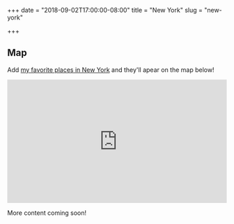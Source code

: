 +++
date = "2018-09-02T17:00:00-08:00"
title = "New York"
slug = "new-york"

+++

## Map

Add [my favorite places in New York](https://goo.gl/maps/WworU85wr842) and
they'll apear on the map below!

<div style="position: relative; padding-bottom: 56.25%; height: 0; overflow: hidden;">
  <iframe src="https://www.google.com/maps/embed/v1/place?q=new%20york&key=AIzaSyDLYiOj_9ow-VnEoGuZ0_4wG7K0c4vuoQo" allowfullscreen style="position: absolute; top: 0; left: 0; width: 100%; height: 100%; border:0;"></iframe>
</div>

More content coming soon!